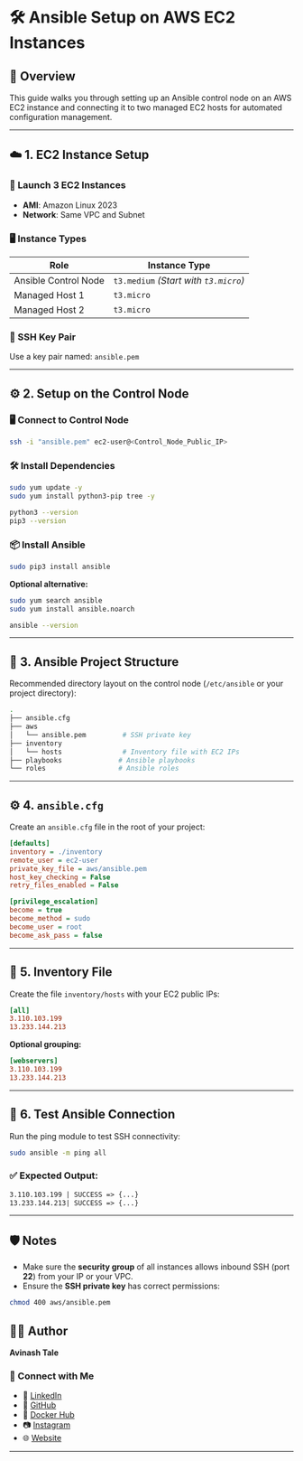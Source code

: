 
# 🛠️ Ansible Setup on AWS EC2 Instances

## 📘 Overview  
This guide walks you through setting up an Ansible control node on an AWS EC2 instance and connecting it to two managed EC2 hosts for automated configuration management.

---

## ☁️ 1. EC2 Instance Setup

### 🔹 Launch 3 EC2 Instances
- **AMI**: Amazon Linux 2023  
- **Network**: Same VPC and Subnet

### 🖥️ Instance Types

| Role                | Instance Type    |
|---------------------|------------------|
| Ansible Control Node| `t3.medium` _(Start with `t3.micro`)_ |
| Managed Host 1      | `t3.micro`       |
| Managed Host 2      | `t3.micro`       |

### 🔐 SSH Key Pair
Use a key pair named: `ansible.pem`

---

## ⚙️ 2. Setup on the Control Node

### 🖥️ Connect to Control Node

```bash
ssh -i "ansible.pem" ec2-user@<Control_Node_Public_IP>
```

### 🛠️ Install Dependencies

```bash
sudo yum update -y
sudo yum install python3-pip tree -y

python3 --version
pip3 --version
```

### 📦 Install Ansible

```bash
sudo pip3 install ansible
```

**Optional alternative:**

```bash
sudo yum search ansible
sudo yum install ansible.noarch
```

```bash
ansible --version
```

---

## 📁 3. Ansible Project Structure

Recommended directory layout on the control node (`/etc/ansible` or your project directory):

```bash
.
├── ansible.cfg
├── aws
│   └── ansible.pem         # SSH private key
├── inventory
│   └── hosts               # Inventory file with EC2 IPs
├── playbooks              # Ansible playbooks
└── roles                  # Ansible roles
```

---

## ⚙️ 4. `ansible.cfg`

Create an `ansible.cfg` file in the root of your project:

```ini
[defaults]
inventory = ./inventory
remote_user = ec2-user
private_key_file = aws/ansible.pem
host_key_checking = False
retry_files_enabled = False

[privilege_escalation]
become = true
become_method = sudo
become_user = root
become_ask_pass = false
```

---

## 📇 5. Inventory File

Create the file `inventory/hosts` with your EC2 public IPs:

```ini
[all]
3.110.103.199
13.233.144.213
```

**Optional grouping:**

```ini
[webservers]
3.110.103.199
13.233.144.213
```

---

## 🔎 6. Test Ansible Connection

Run the ping module to test SSH connectivity:

```bash
sudo ansible -m ping all
```

### ✅ Expected Output:

```txt
3.110.103.199 | SUCCESS => {...}
13.233.144.213| SUCCESS => {...}
```

---

## 🛡️ Notes

- Make sure the **security group** of all instances allows inbound SSH (port **22**) from your IP or your VPC.
- Ensure the **SSH private key** has correct permissions:

```bash
chmod 400 aws/ansible.pem
```

## 👨‍💻 Author

**Avinash Tale**

### 🔗 Connect with Me

- 💼 [LinkedIn](https://www.linkedin.com/in/avinash-tale-3348b7217/)
- 🐙 [GitHub](https://github.com/AvinashTale99)
- 🐳 [Docker Hub](https://hub.docker.com/u/avinashtale99)
- 📷 [Instagram](https://www.instagram.com/avinash_tale_patil)
- 🌐 [Website](https://avinashtale99.github.io/AvinashRepo/)

---

